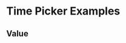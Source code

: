 # Time Picker Examples

## Value

<code-tab>
<template #example>
<ValueExample />
</template>
<template #code>

```vue
<!--@include: ./components/time-picker/ValueExample.vue -->
```

</template>
</code-tab>

<script setup lang="ts">
import CodeTab from '../custom/CodeTab.vue';
import { defineClientComponent } from 'vitepress';

const ValueExample = defineClientComponent(() =>  import('./components/time-picker/ValueExample.vue'));
</script>
